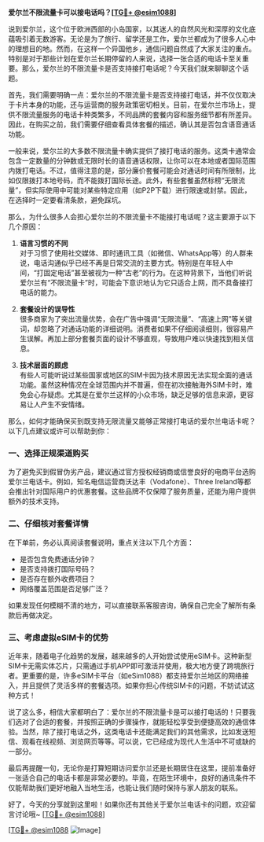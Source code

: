**爱尔兰不限流量卡可以接电话吗？[[TG💪+ @esim1088](https://t.me/s/esim1088)]**

说到爱尔兰，这个位于欧洲西部的小岛国家，以其迷人的自然风光和深厚的文化底蕴吸引着无数游客。无论是为了旅行、留学还是工作，爱尔兰都成为了很多人心中的理想目的地。然而，在这样一个异国他乡，通信问题自然成了大家关注的重点。特别是对于那些计划在爱尔兰长期停留的人来说，选择一张合适的电话卡至关重要。那么，爱尔兰的不限流量卡是否支持接打电话呢？今天我们就来聊聊这个话题。

首先，我们需要明确一点：爱尔兰的不限流量卡是否支持接打电话，并不仅仅取决于卡片本身的功能，还与运营商的服务政策密切相关。目前，在爱尔兰市场上，提供不限流量服务的电话卡种类繁多，不同品牌的套餐内容和服务细节都有所差异。因此，在购买之前，我们需要仔细查看具体套餐的描述，确认其是否包含语音通话功能。

一般来说，爱尔兰的大多数不限流量卡确实提供了接打电话的服务。这类卡通常会包含一定数量的分钟数或无限时长的语音通话权限，让你可以在本地或者国际范围内拨打电话。不过，值得注意的是，部分廉价套餐可能会对通话时间有所限制，比如仅限拨打本地号码，而不能拨打国际长途。此外，有些套餐虽然标榜“无限流量”，但实际使用中可能对某些特定应用（如P2P下载）进行限速或封禁。因此，在选择时一定要看清条款，避免踩坑。

那么，为什么很多人会担心爱尔兰的不限流量卡不能接打电话呢？这主要源于以下几个原因：

1. **语言习惯的不同**  
   对于习惯了使用社交媒体、即时通讯工具（如微信、WhatsApp等）的人群来说，电话沟通似乎已经不再是日常交流的主要方式。特别是在年轻人中间，“打固定电话”甚至被视为一种“古老”的行为。在这种背景下，当他们听说爱尔兰有“不限流量卡”时，可能会下意识地认为它只适合上网，而不具备接打电话的能力。

2. **套餐设计的误导性**  
   很多商家为了突出流量优势，会在广告中强调“无限流量”、“高速上网”等关键词，却忽略了对通话功能的详细说明。消费者如果不仔细阅读细则，很容易产生误解。再加上部分套餐页面的设计不够直观，导致用户难以快速找到相关信息。

3. **技术层面的顾虑**  
   有些人可能听说过某些国家或地区的SIM卡因为技术原因无法实现全面的通话功能。虽然这种情况在全球范围内并不普遍，但在初次接触海外SIM卡时，难免会心存疑虑。尤其是在爱尔兰这样的小众市场，缺乏足够的信息来源，更容易让人产生不安情绪。

那么，如何才能确保买到既支持无限流量又能够正常接打电话的爱尔兰电话卡呢？以下几点建议或许可以帮助到你：

### 一、选择正规渠道购买  
为了避免买到假冒伪劣产品，建议通过官方授权经销商或信誉良好的电商平台选购爱尔兰电话卡。例如，知名电信运营商沃达丰（Vodafone）、Three Ireland等都会推出针对国际用户的优惠套餐。这些品牌不仅保障了服务质量，还能为用户提供额外的技术支持。

### 二、仔细核对套餐详情  
在下单前，务必认真阅读套餐说明，重点关注以下几个方面：
- 是否包含免费通话分钟？
- 是否支持拨打国际号码？
- 是否存在额外收费项目？
- 网络覆盖范围是否足够广泛？

如果发现任何模糊不清的地方，可以直接联系客服咨询，确保自己完全了解所有条款后再做决定。

### 三、考虑虚拟eSIM卡的优势  
近年来，随着电子化趋势的发展，越来越多的人开始尝试使用eSIM卡。这种新型SIM卡无需实体芯片，只需通过手机APP即可激活并使用，极大地方便了跨境旅行者。更重要的是，许多eSIM卡平台（如eSim1088）都支持爱尔兰地区的网络接入，并且提供了灵活多样的套餐选项。如果你担心传统SIM卡的问题，不妨试试这种方式！

说了这么多，相信大家都明白了：爱尔兰的不限流量卡是可以接打电话的！只要我们选对了合适的套餐，并按照正确的步骤操作，就能轻松享受到便捷高效的通信体验。当然，除了接打电话之外，这类电话卡还能满足我们的其他需求，比如发送短信、观看在线视频、浏览网页等等。可以说，它已经成为现代人生活中不可或缺的一部分。

最后再提醒一句，无论你是打算短期访问爱尔兰还是长期居住在这里，提前准备好一张适合自己的电话卡都是非常必要的。毕竟，在陌生环境中，良好的通讯条件不仅能帮助我们更好地融入当地生活，也能让我们随时保持与家人朋友的联系。

好了，今天的分享就到这里啦！如果你还有其他关于爱尔兰电话卡的问题，欢迎留言讨论哦~ [[TG💪+ @esim1088](https://t.me/s/esim1088)]  

[[TG💪+ @esim1088](https://t.me/s/esim1088) ![Image](https://i.postimg.cc/4NQfJmqS/Snipaste-2025-05-13-00-14-12.png)]